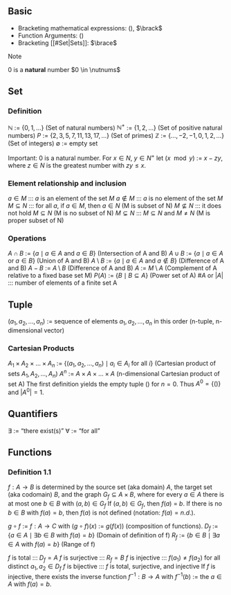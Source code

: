## Basic
- Bracketing mathematical expressions: $\lparen \rparen$, $\brack$
- Function Arguments: $\lparen \rparen$
- Bracketing [[#Set|Sets]]: $\brace$

>[!Note]
>0 is a **natural** number $0 \in \nutnums$
>


## Set
### Definition
$\mathbb{N}$ := $\{0, 1, \ldots\}$ (Set of natural numbers)
$\mathbb{N}^+$ := $\{1, 2, \ldots\}$ (Set of positive natural numbers)
$P$ := $\{2, 3, 5, 7, 11, 13, 17, \ldots\}$ (Set of primes)
$\mathbb{Z}$ := $\{\ldots, -2, -1, 0, 1, 2, \ldots\}$ (Set of integers)
$\emptyset$ := empty set
<!--SR:!2024-10-06,3,250-->
Important: $0$ is a natural number.
For $x \in N$, $y \in N^+$ let $(x \mod y)$ := $x - zy$, where $z \in N$ is the greatest number with $zy \leq x$.
### Element relationship and inclusion
$a \in M$ ::: $a$ is an element of the set $M$
$a \notin M$ ::: $a$ is no element of the set $M$
$M \subseteq N$ ::: for all $a$, if $a \in M$, then $a \in N$ (M is subset of N)
$M \not\subseteq N$ ::: it does not hold $M \subseteq N$ (M is no subset of N)
$M \subsetneq N$ ::: $M \subseteq N$ and $M \neq N$ (M is proper subset of N)
### Operations
$A \cap B$ := $\{a \mid a \in A \text{ and } a \in B\}$ (Intersection of A and B)
$A \cup B$ := $\{a \mid a \in A \text{ or } a \in B\}$ (Union of A and B)
$A \setminus B$ := $\{a \mid a \in A \text{ and } a \notin B\}$ (Difference of A and B)
$A - B$ := $A \setminus B$ (Difference of A and B)
$A$ := $M \setminus A$ (Complement of A relative to a fixed base set M)
$P(A)$ := $\{B \mid B \subseteq A\}$ (Power set of A)
$\#A$ or $|A|$ ::: number of elements of a finite set A
<!--SR:!2024-10-07,4,270!2000-01-01,1,250-->
## Tuple
$(a_1, a_2, \ldots, a_n)$ := sequence of elements $a_1, a_2, \ldots, a_n$ in this order (n-tuple, n-dimensional vector)
### Cartesian Products
$A_1 \times A_2 \times \ldots \times A_n$ := $\{(a_1, a_2, \ldots, a_n) \mid a_i \in A_i \text{ for all } i\}$ (Cartesian product of sets $A_1,A_2, \ldots, A_n$)
$A^n$ := $A \times A \times \ldots \times A$ (n-dimensional Cartesian product of set A)
The first definition yields the empty tuple $( )$ for $n = 0$. Thus $A^0 = \{( )\}$ and $|A^0| = 1$.
## Quantifiers
$\exists$ := “there exist(s)”
$\forall$ := “for all”
## Functions
### Definition 1.1
$f : A \to B$ is determined by the source set (aka domain) $A$, the target set (aka codomain) $B$, and the graph $G_f \subseteq A \times B$, where for every $a \in A$ there is at most one $b \in B$ with $(a, b) \in G_f$
If $(a, b) \in G_f$, then $f(a)$ = $b$.
If there is no $b \in B$ with $f(a) = b$, then $f(a)$ is not defined (notation: $f(a) = n.d.$).

$g \circ f$ := $f : A \to C$ with $(g \circ f)(x)$ := $g(f(x))$ (composition of functions).
$D_f$ := $\{a \in A \mid \exists b \in B \text{ with } f(a) = b\}$ (Domain of definition of f)
$R_f$ := $\{b \in B \mid \exists a \in A \text{ with } f(a) = b\}$ (Range of f)
<!--SR:!2024-10-07,4,270-->
$f$ is total ::: $D_f = A$
$f$ is surjective ::: $R_f = B$
$f$ is injective ::: $f(a_1) \neq f(a_2)$ for all distinct $a_1, a_2 \in D_f$
$f$ is bijective ::: $f$ is total, surjective, and injective
If $f$ is injective, there exists the inverse function $f^{-1} : B \to A$ with $f^{-1}(b)$ := the $a \in A$ with $f(a) = b$.
